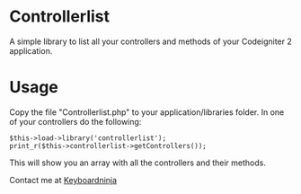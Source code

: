 Controllerlist
==========

A simple library to list all your controllers and methods of your Codeigniter 2 application.

Usage
==========

Copy the file "Controllerlist.php" to your application/libraries folder.
In one of your controllers do the following:

```
$this->load->library('controllerlist');
print_r($this->controllerlist->getControllers());
```

This will show you an array with all the controllers and their methods.

Contact me at [Keyboardninja](http://www.keyboardninja.eu)
